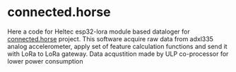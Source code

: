 # connected.horse
Here a code for Heltec esp32-lora module based dataloger for [connected.horse][ch] project. This software acquire raw data from adxl335 analog accelerometer, apply set of feature calculation functions  and send it with LoRa to LoRa gateway. Data acqustition made by ULP co-processor for lower power consumption

[ch]:http://connected.horse

